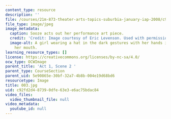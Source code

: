 ```yaml
---
content_type: resource
description: ''
file: /courses/21m-873-theater-arts-topics-suburbia-january-iap-2008/c92fd2d487390dfe63e3e6ac75bdac84_003.jpg
file_type: image/jpeg
image_metadata:
  caption: Sooze acts out her performance art piece.
  credit: 'Credit: Image courtesy of Eric Levenson. Used with permission.'
  image-alt: A girl wearing a hat in the dark gestures with her hands in front of
    her mouth.
learning_resource_types: []
license: https://creativecommons.org/licenses/by-nc-sa/4.0/
ocw_type: OCWImage
parent_title: 'Act 1, Scene 2 '
parent_type: CourseSection
parent_uid: 5e90865e-30bf-32a7-4b8b-004e19d68bd6
resourcetype: Image
title: 003.jpg
uid: c92fd2d4-8739-0dfe-63e3-e6ac75bdac84
video_files:
  video_thumbnail_file: null
video_metadata:
  youtube_id: null
---
```

